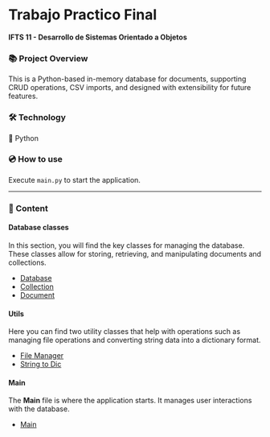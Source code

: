 # Trabajo Practico Final 
**IFTS 11 - Desarrollo de Sistemas Orientado a Objetos**

### 📚 Project Overview
 This is a Python-based in-memory database for documents, supporting CRUD operations, CSV imports, and designed with extensibility for future features.

### 🛠 Technology
 :snake: Python

### :cd: How to use
 Execute `main.py` to start the application.

---

### :page_facing_up: Content
#### **Database classes**  
   In this section, you will find the key classes for managing the database. These classes allow for storing, retrieving, and manipulating documents and collections.
   - [Database](db_classes/database.py)
   - [Collection](db_classes/collection.py)
   - [Document](db_classes/document.py) 
#### **Utils**  
   Here you can find two utility classes that help with operations such as managing file operations and converting string data into a dictionary format.
   - [File Manager](utils/filemanager.py)
   - [String to Dic](utils/str2dic.py)
#### **Main**  
  The **Main** file is where the application starts. It manages user interactions with the database.
   - [Main](main.py)


